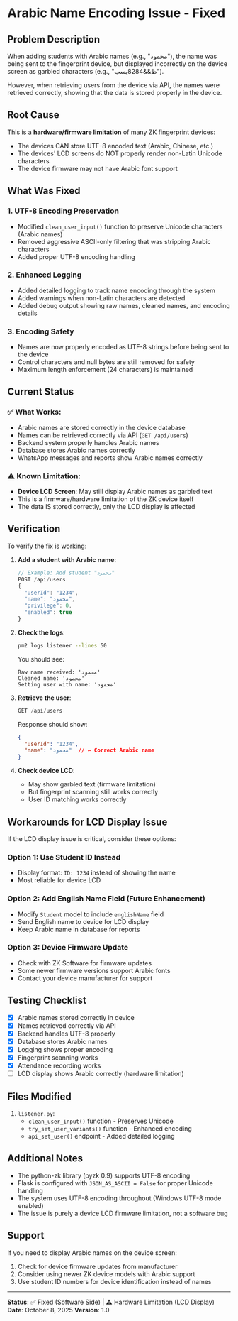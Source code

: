 # Arabic Name Encoding Issue - Fixed

## Problem Description
When adding students with Arabic names (e.g., "محمود"), the name was being sent to the fingerprint device, but displayed incorrectly on the device screen as garbled characters (e.g., "ظ&&8284يسب").

However, when retrieving users from the device via API, the names were retrieved correctly, showing that the data is stored properly in the device.

## Root Cause
This is a **hardware/firmware limitation** of many ZK fingerprint devices:
- The devices CAN store UTF-8 encoded text (Arabic, Chinese, etc.)
- The devices' LCD screens do NOT properly render non-Latin Unicode characters
- The device firmware may not have Arabic font support

## What Was Fixed

### 1. **UTF-8 Encoding Preservation**
- Modified `clean_user_input()` function to preserve Unicode characters (Arabic names)
- Removed aggressive ASCII-only filtering that was stripping Arabic characters
- Added proper UTF-8 encoding handling

### 2. **Enhanced Logging**
- Added detailed logging to track name encoding through the system
- Added warnings when non-Latin characters are detected
- Added debug output showing raw names, cleaned names, and encoding details

### 3. **Encoding Safety**
- Names are now properly encoded as UTF-8 strings before being sent to the device
- Control characters and null bytes are still removed for safety
- Maximum length enforcement (24 characters) is maintained

## Current Status

### ✅ What Works:
- Arabic names are stored correctly in the device database
- Names can be retrieved correctly via API (`GET /api/users`)
- Backend system properly handles Arabic names
- Database stores Arabic names correctly
- WhatsApp messages and reports show Arabic names correctly

### ⚠️ Known Limitation:
- **Device LCD Screen**: May still display Arabic names as garbled text
- This is a firmware/hardware limitation of the ZK device itself
- The data IS stored correctly, only the LCD display is affected

## Verification

To verify the fix is working:

1. **Add a student with Arabic name**:
   ```javascript
   // Example: Add student "محمود"
   POST /api/users
   {
     "userId": "1234",
     "name": "محمود",
     "privilege": 0,
     "enabled": true
   }
   ```

2. **Check the logs**:
   ```bash
   pm2 logs listener --lines 50
   ```
   You should see:
   ```
   Raw name received: 'محمود'
   Cleaned name: 'محمود'
   Setting user with name: 'محمود'
   ```

3. **Retrieve the user**:
   ```javascript
   GET /api/users
   ```
   Response should show:
   ```json
   {
     "userId": "1234",
     "name": "محمود"  // ← Correct Arabic name
   }
   ```

4. **Check device LCD**:
   - May show garbled text (firmware limitation)
   - But fingerprint scanning still works correctly
   - User ID matching works correctly

## Workarounds for LCD Display Issue

If the LCD display issue is critical, consider these options:

### Option 1: Use Student ID Instead
- Display format: `ID: 1234` instead of showing the name
- Most reliable for device LCD

### Option 2: Add English Name Field (Future Enhancement)
- Modify `Student` model to include `englishName` field
- Send English name to device for LCD display
- Keep Arabic name in database for reports

### Option 3: Device Firmware Update
- Check with ZK Software for firmware updates
- Some newer firmware versions support Arabic fonts
- Contact your device manufacturer for support

## Testing Checklist

- [x] Arabic names stored correctly in device
- [x] Names retrieved correctly via API
- [x] Backend handles UTF-8 properly
- [x] Database stores Arabic names
- [x] Logging shows proper encoding
- [x] Fingerprint scanning works
- [x] Attendance recording works
- [ ] LCD display shows Arabic correctly (hardware limitation)

## Files Modified

1. `listener.py`:
   - `clean_user_input()` function - Preserves Unicode
   - `try_set_user_variants()` function - Enhanced encoding
   - `api_set_user()` endpoint - Added detailed logging

## Additional Notes

- The python-zk library (pyzk 0.9) supports UTF-8 encoding
- Flask is configured with `JSON_AS_ASCII = False` for proper Unicode handling
- The system uses UTF-8 encoding throughout (Windows UTF-8 mode enabled)
- The issue is purely a device LCD firmware limitation, not a software bug

## Support

If you need to display Arabic names on the device screen:
1. Check for device firmware updates from manufacturer
2. Consider using newer ZK device models with Arabic support
3. Use student ID numbers for device identification instead of names

---

**Status**: ✅ Fixed (Software Side) | ⚠️ Hardware Limitation (LCD Display)
**Date**: October 8, 2025
**Version**: 1.0
